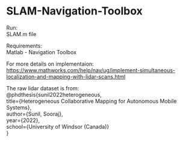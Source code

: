 # SLAM-Navigation-Toolbox

Run:\
SLAM.m file 

Requirements:\
Matlab - Navigation Toolbox 

For more details on implementaion: \
https://www.mathworks.com/help/nav/ug/implement-simultaneous-localization-and-mapping-with-lidar-scans.html

The raw lidar dataset is from: \
@phdthesis{sunil2022heterogeneous, \
  title={Heterogeneous Collaborative Mapping for Autonomous Mobile Systems}, \
  author={Sunil, Sooraj}, \
  year={2022},\
  school={University of Windsor (Canada)}\
  }
